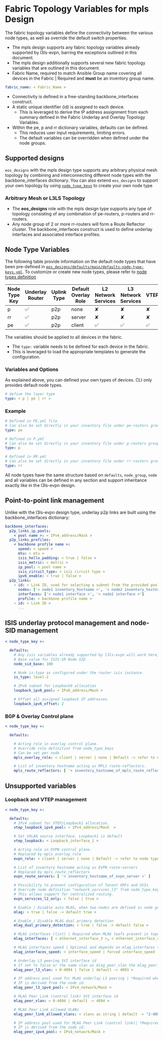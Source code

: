 # Fabric Topology Variables for mpls Design

The fabric topology variables define the connectivity between the various node types, as well as override the default switch properties.

- The mpls design supports any fabric topology variables already supported by l3ls-evpn, barring the exceptions outlined in this document.
- The mpls design additionally supports several new fabric topology variables that are outlined in this document.
- Fabric Name, required to match Ansible Group name covering all devices in the Fabric | Required and **must** be an inventory group name.

```yaml
fabric_name: < Fabric_Name >
```

- Connectivity is defined in a free-standing backbone_interfaces construct.
- A static unique identifier (id) is assigned to each device.
  - This is leveraged to derive the IP address assignment from each summary defined in the Fabric Underlay and Overlay Topology Variables.
- Within the pe, p and rr dictionary variables, defaults can be defined.
  - This reduces user input requirements, limiting errors.
  - The default variables can be overridden when defined under the node groups.

## Supported designs

`eos_designs` with the mpls design type supports any arbitrary physical mesh topology by combining and interconnecting different node types with the backbone_interfaces dictionary. You can also extend `eos_designs` to support your own topology by using [`node_type_keys`](node-types.html) to create your own node type

### Arbitrary Mesh or L3LS Topology

- The **eos_designs** role with the mpls design type supports any type of topology consisting of any combination of pe-routers, p-routers and rr-routers.
- Any node group of 2 or more rr-routers will form a Route Reflector cluster. The backbone_interfaces construct is used to define underlay interfaces and associated interface profiles.

## Node Type Variables

The following table provide information on the default node types that have been pre-defined in [`eos_designs/defaults/main/defaults-node-type-keys.yml`](https://github.com/aristanetworks/ansible-avd/tree/devel/ansible_collections/arista/avd/roles/eos_designs/defaults). To customize or create new node types, please refer to [node types definition](node-types.md)

| Node Type Key | Underlay Router | Uplink Type | Default Overlay Role | L2 Network Services | L3 Network Services | VTEP | Connected Endpoints |
| --------------| --------------- | ----------- | -------------------- | ------------------- | ------------------- | ---- | ------------------- |
| p             | ✅              | p2p          | none                | ✘                   | ✘                   | ✘     | ✘                  |
| rr            | ✅              | p2p          | server              | ✘                   | ✘                   | ✘     | ✘                  |
| pe            | ✅              | p2p          | client              | ✅                  | ✅                   | ✅    | ✅                  |

The variables should be applied to all devices in the fabric.

- The `type:` variable needs to be defined for each device in the fabric.
- This is leveraged to load the appropriate templates to generate the configuration.

### Variables and Options

As explained above, you can defined your own types of devices. CLI only provides default node types.

```yaml
# define the layer type
type: < p | pe | rr >
```

### Example

```yaml
# Defined in PE.yml file
# Can also be set directly in your inventory file under pe-routers group vars
type: pe

# Defined in P.yml
# Can also be set directly in your inventory file under p-routers group vars
type: p

# Defined in RR.yml
# Can also be set directly in your inventory file under rr-routers group vars
type: rr
```

All node types have the same structure based on `defaults`, `node_group`, `node` and all variables can be defined in any section and support inheritance exactly like in the l3ls-evpn design.

## Point-to-point link management

Unlike with the l3ls-evpn design type, underlay p2p links are built using the backbone_interfaces dictionary:

```yaml
backbone_interfaces:
  p2p_links_ip_pools:
    < pool name >: < IPv4_address/Mask >
  p2p_links_profiles:
    < backbone profile name >:
      speed: < speed >
      mtu: < mtu >
      isis_hello_padding: < true | false >
      isis_metric: < metric >
      ip_pool: < pool name >
      isis_circuit_type: < isis circuit type >
      ipv6_enable: < true | false >
  p2p_links:
    - id: < Link ID, used for selecting a subnet from the provided pool >
      nodes: ['< node1 inventory_hostname >', '< node2 inventory_hostname >']
      interfaces: ['< node1 interface >', '< node2 interface >']
      profile: < backbone profile name >
    - id: < Link ID >
      ...
```

## ISIS underlay protocol management and node-SID management

```yaml
< node_type_key >:

  defaults:
    # Any isis variables already supported by l3ls-evpn will work here, plus additionally:
    # Base value for ISIS-SR Node-SID
    node_sid_base: 100

    # Node is-type as configured under the router isis instance.
    is_type: level-2

    # IPv6 subnet for Loopback0 allocation
    loopback_ipv6_pool: < IPv6_address/Mask >

    # Offset all assigned loopback IP addresses.
    loopback_ipv6_offset: 2
```

### BGP & Overlay Control plane

```yaml
< node_type_key >:

  defaults:

    # Acting role in overlay control plane.
    # Override role definition from node_type_keys
    # Can be set per node
    mpls_overlay_role: < client | server | none | Default -> refer to node type variable table >

    # List of inventory hostname acting as MPLS route-reflectors.
    mpls_route_reflectors: [ '< inventory_hostname_of_mpls_route_reflectors >' ]
```

## Unsupported variables

### Loopback and VTEP management

```yaml
< node_type_key >:

  defaults:
    # IPv4 subnet for VTEP/Loopback1 allocation.
    vtep_loopback_ipv4_pool: < IPv4_address/Mask  >

    # Set VXLAN source interface. Loopback1 is default
    vtep_loopback: < Loopback_interface_1 >

    # Acting role in EVPN control plane.
    # Replaced by mpls_overlay_role
    evpn_role: < client | server | none | Default -> refer to node type variable table >

    # List of inventory hostname acting as EVPN route-servers
    # Replaced by mpls_route_reflectors
    evpn_route_servers: [ '< inventory_hostname_of_evpn_server >' ]

    # Possibility to prevent configuration of Tenant VRFs and SVIs
    # Override node definition "network_services_l3" from node_type_keys
    # This allows support for centralized routing.
    evpn_services_l2_only: < false | true >

    # Enable / Disable auto MLAG, when two nodes are defined in node group.
    mlag: < true | false -> default true >

    # Enable / Disable MLAG dual primary detection
    mlag_dual_primary_detection: < true | false -> default false >

    # MLAG interfaces (list) | Required when MLAG leafs present in topology.
    mlag_interfaces: [ < ethernet_interface_3 >, < ethernet_interface_4 > ]

    # MLAG interfaces speed | Optional and depends on mlag_interfaces to be defined
    mlag_interfaces_speed: < interface_speed | forced interface_speed | auto interface_speed >

    # Underlay L3 peering SVI interface id
    # If set to false or the same vlan as mlag_peer_vlan the mlag_peer_vlan will be used for L3 peering.
    mlag_peer_l3_vlan: < 0-4094 | false | default -> 4093 >

    # IP address pool used for MLAG underlay L3 peering | *Required when MLAG leafs present in topology.
    # IP is derived from the node id.
    mlag_peer_l3_ipv4_pool: < IPv4_network/Mask >

    # MLAG Peer Link (control link) SVI interface id
    mlag_peer_vlan: < 0-4094 | default -> 4094 >

    # MLAG Peer Link allowed VLANs
    mlag_peer_link_allowed_vlans: < vlans as string | default -> "2-4094" >

    # IP address pool used for MLAG Peer Link (control link)| *Required when MLAG leafs present in topology.
    # IP is derived from the node id.
    mlag_peer_ipv4_pool: < IPv4_network/Mask >
```
